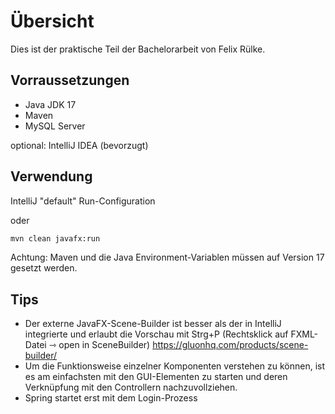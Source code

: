 # Übersicht

Dies ist der praktische Teil der Bachelorarbeit von Felix Rülke.

## Vorraussetzungen

- Java JDK 17
- Maven
- MySQL Server

optional: IntelliJ IDEA (bevorzugt)

## Verwendung

IntelliJ "default" Run-Configuration

oder
```bash
mvn clean javafx:run
```

Achtung: Maven und die Java Environment-Variablen müssen auf Version 17 gesetzt werden.

## Tips

- Der externe JavaFX-Scene-Builder ist besser als der in IntelliJ integrierte und erlaubt die Vorschau mit Strg+P (Rechtsklick auf FXML-Datei ⇾ open in SceneBuilder) https://gluonhq.com/products/scene-builder/
- Um die Funktionsweise einzelner Komponenten verstehen zu können, ist es am einfachsten mit den GUI-Elementen zu starten und deren Verknüpfung mit den Controllern nachzuvollziehen.
- Spring startet erst mit dem Login-Prozess